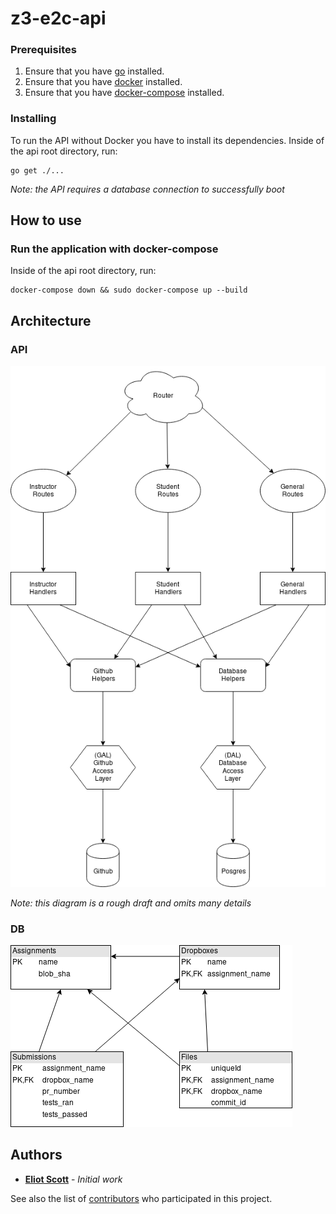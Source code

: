 # z3-e2c-api

### Prerequisites

1. Ensure that you have [go](https://golang.org/) installed.
2. Ensure that you have [docker](https://www.docker.com/) installed.
3. Ensure that you have [docker-compose](https://docs.docker.com/compose/install/) installed.


### Installing

To run the API without Docker you have to install its dependencies. Inside of the api root directory, run:
```
go get ./...
```

*Note: the API requires a database connection to successfully boot*
## How to use

### Run the application with docker-compose

Inside of the api root directory, run:

```
docker-compose down && sudo docker-compose up --build
```

## Architecture

### API

![uml](./assets/z3-e2c-api-UML-d1.png)

*Note: this diagram is a rough draft and omits many details*

### DB

![uml](./assets/z3-e2c-db-UML-d1.png)

## Authors

* **[Eliot Scott](https://github.com/evscott)** - *Initial work*

See also the list of [contributors](https://github.com/your/project/contributors) who participated in this project.